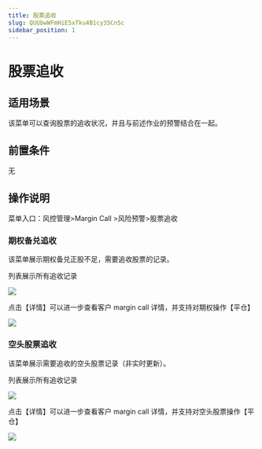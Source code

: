 ```yaml
---
title: 股票追收
slug: QUUbwWFmHiE5xTku4B1cy35Cn5c
sidebar_position: 1
---
```



# 股票追收

## 适用场景

该菜单可以查询股票的追收状况，并且与前述作业的预警结合在一起。

## 前置条件

无

## 操作说明

菜单入口：风控管理&gt;Margin Call &gt;风险预警&gt;股票追收

### 期权备兑追收

该菜单展示期权备兑正股不足，需要追收股票的记录。

列表展示所有追收记录

<img src="/assets/IG5rbIjM8oBaBoxqvZYcIAtSntC.png" src-width="3216" src-height="576" align="center"/>

点击【详情】可以进一步查看客户 margin call 详情，并支持对期权操作【平仓】

<img src="/assets/EyqBbTz9ao9FbtxVtQtc3HY2nXf.png" src-width="3262" src-height="1626" align="center"/>

### 空头股票追收

该菜单展示需要追收的空头股票记录（非实时更新）。

列表展示所有追收记录

<img src="/assets/XXFabwcZhoLJcextJ2hcO87lnEg.png" src-width="3234" src-height="720" align="center"/>

点击【详情】可以进一步查看客户 margin call 详情，并支持对空头股票操作【平仓】

<img src="/assets/A5TQbDYIpo2hu2x0oyIcx6zGngb.png" src-width="3252" src-height="1608" align="center"/>

